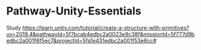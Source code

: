 # Pathway-Unity-Essentials
Study https://learn.unity.com/tutorial/create-a-structure-with-primitives?uv=2019.4&pathwayId=5f7bcab4edbc2a0023e9c38f&missionId=5f777d9bedbc2a001f6f5ec7&projectId=5fa1e431edbc2a001f53e6cc#